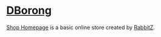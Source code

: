 # [DBorong](dborong.000webhostapp.com)

[Shop Homepage](https://dborong.000webhostapp.com) is a basic online store created by [RabbitZ](https://twitter.com/rabbitz215).
